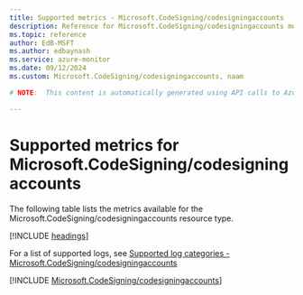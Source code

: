 ```yaml
---
title: Supported metrics - Microsoft.CodeSigning/codesigningaccounts
description: Reference for Microsoft.CodeSigning/codesigningaccounts metrics in Azure Monitor.
ms.topic: reference
author: EdB-MSFT
ms.author: edbaynash
ms.service: azure-monitor
ms.date: 09/12/2024
ms.custom: Microsoft.CodeSigning/codesigningaccounts, naam

# NOTE:  This content is automatically generated using API calls to Azure. Any edits made on these files will be overwritten in the next run of the script. 

---
```


  
# Supported metrics for Microsoft.CodeSigning/codesigningaccounts
  
The following table lists the metrics available for the Microsoft.CodeSigning/codesigningaccounts resource type.  
  
  
[!INCLUDE [headings](~/reusable-content/ce-skilling/azure/includes/azure-monitor/reference/metrics/metrics-headings.md)]  
  
  
  
For a list of supported logs, see [Supported log categories - Microsoft.CodeSigning/codesigningaccounts](../supported-logs/microsoft-codesigning-codesigningaccounts-logs.md)  
  
 

[!INCLUDE [Microsoft.CodeSigning/codesigningaccounts](~/reusable-content/ce-skilling/azure/includes/azure-monitor/reference/metrics/microsoft-codesigning-codesigningaccounts-metrics-include.md)]  

